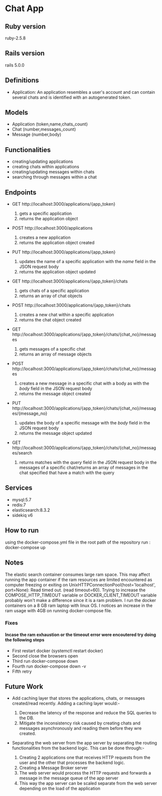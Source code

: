 # Chat App

## Ruby version

ruby-2.5.8

## Rails version

rails 5.0.0

## Definitions

- Application: An application resembles a user's account and can contain several chats and is identified with an autogenerated token.

## Models

- Application (token,name,chats_count)
- Chat (number,messages_count)
- Message (number,body)

## Functionalities

- creating/updating applications
- creating chats within applications
- creating/updating messages within chats
- searching through messages within a chat

## Endpoints

- GET http://localhost:3000/applications/{app_token}
  1. gets a specific application
  2. returns the application object
- POST http://localhost:3000/applications
  1. creates a new application
  2. returns the application object created
- PUT http://localhost:3000/applications/{app_token}

  1. updates the name of a specific application with the _name_ field in the JSON request body
  2. returns the application object updated

- GET http://localhost:3000/applications/{app_token}/chats
  1. gets chats of a specific application
  2. returns an array of chat objects
- POST http://localhost:3000/applications/{app_token}/chats

  1. creates a new chat within a specific application
  2. returns the chat object created

- GET http://localhost:3000/applications/{app_token}/chats/{chat_no}/messages
  1. gets messages of a specific chat
  2. returns an array of message objects
- POST http://localhost:3000/applications/{app_token}/chats/{chat_no}/messages
  1. creates a new message in a specific chat with a body as with the _body_ field in the JSON request body
  2. returns the message object created
- PUT http://localhost:3000/applications/{app_token}/chats/{chat_no}/messages/{message_no}

  1. updates the body of a specific message with the _body_ field in the JSON request body
  2. returns the message object updated

- GET http://localhost:3000/applications/{app_token}/chats/{chat_no}/messages/search
  1. returns matches with the _query_ field in the JSON request body in the messages of a specific chat/returns an array of messages in the chat specified that have a match with the query

## Services

- mysql:5.7
- redis:7
- elasticsearch:8.3.2
- sidekiq v6

## How to run

using the docker-compose.yml file in the root path of the repository run : docker-compose up

## Notes

The elastic search container consumes large ram space. This may affect running the app container if the ram resources are limited encountered as computer freezing or exiting on UnixHTTPConnectionPool(host='localhost', port=None): Read timed out. (read timeout=60).
Trying to increase the COMPOSE_HTTP_TIMEOUT variable or DOCKER_CLIENT_TIMEOUT variable probably won't make a difference since it is a ram problem.
I run the docker containers on a 8 GB ram laptop with linux OS. I notices an increase in the ram usage with 4GB on running docker-compose file.

### Fixes

#### Incase the ram exhaustion or the timeout error were encoutered try doing the following steps

- First restart docker (systemctl restart docker)
- Second close the browsers open
- Third run docker-compose down
- Fourth run docker-compose down -v
- Fifth retry

## Future Work

- Add caching layer that stores the applications, chats, or messages created/read recently. Adding a caching layer would:-

  1. Decrease the latency of the response and reduce the SQL queries to the DB.
  2. Mitigate the inconsistency risk caused by creating chats and messages asynchronously and reading them before they wre created.

- Separating the web server from the app server by separating the routing functionalities from the backend logic. This can be done through:-
  1. Creating 2 applications one that receives HTTP requests from the user and the other that processes the backend logic.
  2. Creating a Message Broker server
  3. The web server would process the HTTP requests and forwards a message in the message queue of the app server
  4. This way the app server can be scaled separate from the web server depending on the load of the application
